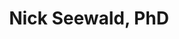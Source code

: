 ---
title: Nick Seewald, PhD
type: landing

sections:
  - block: about.biography
    id: bio
    content:
    #   title: Hi, I'm Nick.
      username: admin
  
  - block: slider
    content:
      slides:
        - title: New Webinar
          content: |
            Watch my webinar on [**Target Trial Emulation for Evaluating Mental Health Policy**](talks/alacrity-methods-2025/) for the [Johns Hopkins ALACRITY Center for Health & Longevity in Mental Illness](https://publichealth.jhu.edu/alacrity-center-for-health-and-longevity-in-mental-illness)
          align: center
          background:
            image:
              filename: alacrityBackground.png
              fit: contain
              filters:
                brightness: 0.5
                blur: '1rem'
            position: right
            color: '#8D99AE'
          link:
            icon: youtube
            icon_pack: fab
            text: Watch now!
            url: "https://www.youtube.com/watch?v=DAXfp8X9ba8"
        - title: New Webinar
          content: |
            Watch the first hour of my seminar **SMART Designs for Developing Adaptive Interventions** with [Statistical Horizons](https://www.statisticalhorizons.com).
          align: center
          background:
            image:
              filename: statHorizonsBackground.png
              fit: contain
              filters:
                brightness: 0.5
                blur: '1rem'
          link:
            icon: youtube
            icon_pack: fab
            text: Watch now!
            url: https://youtu.be/UFABO4oqNGs?si=KGvn7mh4myZkZrHK
    design:
      # Slide height is automatic unless you force a specific height (e.g. '400px')
      slide_height: '500px'
      # Make the slides full screen within the browser window?
      is_fullscreen: false
      # Automatically transition through slides?
      loop: true
      # Duration of transition between slides (in ms)
      interval: 5000

  - block: collection
    id: home_pubs
    class: section_font
    content:
      title: Featured Publications
      subtitle: ''
      # Choose how many pages you would like to display (0 = all pages)
      count: 2
      # Filter on criteria
      filters:
        # The folders to display content from
        folders:
          - publication
        author: ""
        category: ""
        tag: ""
        publication_type: ""
        featured_only: true
        exclude_featured: false
        exclude_future: true
        exclude_past: false
      # Choose how many pages you would like to offset by
      # Useful if you wish to show the first item in the Featured widget
      offset: 0
      # Field to sort by, such as Date or Title
      sort_by: 'Date'
      sort_ascending: false
    design:
      # Choose a listing view
      view: compact
      # Choose single or dual column layout
      columns: '2'

  - block: collection
    id: home_talks
    content:
      title: Recent & Upcoming Talks
      subtitle: ''
      # Choose how many pages you would like to display (0 = all pages)
      count: 2
      # Filter on criteria
      filters:
        # The folders to display content from
        folders:
          - event
        author: ""
        category: ""
        tag: ""
        publication_type: ""
        featured_only: false
        exclude_featured: false
        exclude_future: true
        exclude_past: false
      # Choose how many pages you would like to offset by
      # Useful if you wish to show the first item in the Featured widget
      offset: 0
      # Field to sort by, such as Date or Title
      sort_by: 'Date'
      sort_ascending: false
    design:
      # Choose a listing view
      view: compact
      # Choose single or dual column layout
      columns: '2'


  - block: portfolio
    id: home_software
    content:
      title: Software
      subtitle: 
      filters:
        # Folders to display content from
        folders:
          - project
        # Only show content with these tags
        tags: [software]
        # Exclude content with these tags
        exclude_tags: []
        # Which Hugo page kinds to show (https://gohugo.io/templates/section-templates/#page-kinds)
        kinds:
          - page
      # Field to sort by, such as Date or Title
      sort_by: 'Date'
      sort_ascending: false
    design:
      # See Page Builder docs for all section customization options.
      # Choose how many columns the section has. Valid values: '1' or '2'.
      columns: '2'
      # Choose a listing view
      view: showcase
      # For Showcase view, flip alternate rows?
      flip_alt_rows: false

  - block: contact
    id: home_contact
    content:
      title: Contact
      text: ''
      autolink: false
      form:
        provider: netlify
        netlify:
          captcha: true
      email: 'See my CV or use the form.'
      address:
        street: 624 Blockley Hall, 423 Guardian Drive
        city: Philadelphia
        region: PA
        postcode: "19104"
        country: United States
        country_code: 1
      coordinates:
        latitude: "39.94862488310947"
        longitude: "-75.19739135929261"
    design:
      columns: "2"
---